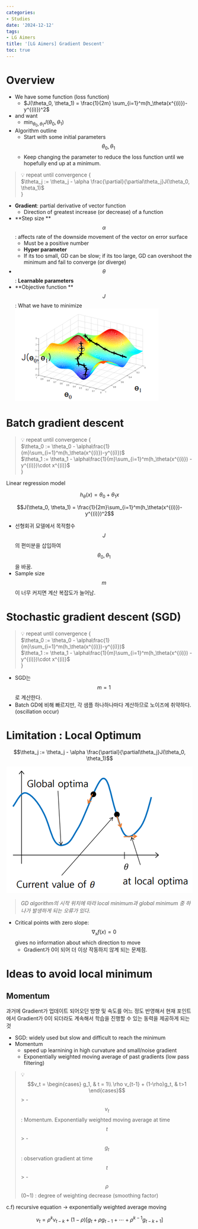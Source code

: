 ```yaml
---
categories:
- Studies
date: '2024-12-12'
tags:
- LG Aimers
title: '[LG Aimers] Gradient Descent'
toc: true
---
```



# Overview

- We have some function (loss function)
    - $J(\theta_0, \theta_1) = \frac{1}{2m} \sum_{i=1}^m(h_\theta(x^{(i)})-y^{(i)})^2$
- and want
    - $\min_{\theta_0, \theta_1}J(\theta_0, \theta_1)$
- Algorithm outline
    - Start with some initial parameters $$\theta_0, \theta_1$$
    - Keep changing the parameter to reduce the loss function until we hopefully end up at a minimum.
> 💡 repeat until convergence { \
$\theta_j := \theta_j - \alpha \frac{\partial}{\partial\theta_j}J(\theta_0, \theta_1)$ \
}

- **Gradient**: partial derivative of vector function
    - Direction of greatest increase (or decrease) of a function
- **Step size **$$\alpha$$: affects rate of the downside movement of the vector on error surface
    - Must be a positive number
    - **Hyper parameter**
    - If its too small, GD can be slow; if its too large, GD can overshoot the minimum and fail to converge (or diverge)
- $$\theta$$: **Learnable parameters**
- **Objective function **$$J$$: What we have to minimize
![](/assets/images/lg_aimers-gradient_descent/image_20241212_040434_6b7624ced73c4a6297784c0be242c82b.png)


# Batch gradient descent

> 💡 repeat until convergence {\
    $\theta_0 := \theta_0 - \alpha\frac{1}{m}\sum_{i=1}^m(h_\theta(x^{(i)})-y^{(i)})$ \
    $\theta_1 := \theta_1 - \alpha\frac{1}{m}\sum_{i=1}^m(h_\theta(x^{(i)}) - y^{(i)})\cdot x^{(i)}$ \
}

Linear regression model

$$h_\theta(x) = \theta_0 + \theta_1 x$$

$$J(\theta_0, \theta_1) = \frac{1}{2m}\sum_{i=1}^m(h_\theta(x^{(i)})-y^{(i)})^2$$

- 선형회귀 모델에서 목적함수 $$J$$의 편미분을 삽입하여 $$\theta_0, \theta_1$$을 바꿈.
- Sample size $$m$$이 너무 커지면 계산 복잡도가 늘어남.

# Stochastic gradient descent (SGD)

> 💡 repeat until convergence { \
$\theta_0 := \theta_0 - \alpha\frac{1}{m}\sum_{i=1}^m(h_\theta(x^{(i)})-y^{(i)})$ \
$\theta_1 := \theta_1 - \alpha\frac{1}{m}\sum_{i=1}^m(h_\theta(x^{(i)}) - y^{(i)})\cdot x^{(i)}$ \
}

- SGD는 $$m=1$$로 계산한다.
- Batch GD에 비해 빠르지만, 각 샘플 하나하나마다 계산하므로 노이즈에 취약하다. (oscillation occur)

# Limitation : Local Optimum

$$\theta_j := \theta_j - \alpha \frac{\partial}{\partial\theta_j}J(\theta_0, \theta_1)$$

![](/assets/images/lg_aimers-gradient_descent/image_20241212_040435_81415798a20c48998c1d2d1f5fd78434.png)

>*GD algorithm의 시작 위치에 따라 local minimum과 global minimum 중 하나가 발생하게 되는 오류가 있다.*

- Critical points with zero slope: $$\nabla_xf(x)=0$$ gives no information about which direction to move
    - Gradient가 0이 되어 더 이상 작동하지 않계 되는 문제점.

# Ideas to avoid local minimum


## Momentum

과거에 Gradient가 업데이트 되어오던 방향 및 속도를 어느 정도 반영해서 현재 포인트에서 Gradient가 0이 되더라도 계속해서 학습을 진행할 수 있는 동력을 제공하게 되는 것

- SGD: widely used but slow and difficult to reach the minimum
- Momentum
    - speed up learnining in high curvature and small/noise gradient
    - Exponentially weighted moving average of past gradients (low pass filtering)
> 💡 
    $$v_t = \begin{cases} g_1, & t = 1\\ \rho v_{t-1} + (1-\rho)g_t, & t>1 \end{cases}$$
    > - $$v_t$$ : Momentum. Exponentially weighted moving average at time $$t$$
    > - $$g_t$$ : observation gradient at time $$t$$
    > - $$\rho$$ (0~1) : degree of weighting decrease (smoothing factor)

c.f) recursive equation → exponentially weighted average moving

$$v_t = \rho^k v_{t-k} + (1-\rho)[g_t + \rho g_{t-1} + \cdots + \rho^{k-1} g_{t-k+1}]$$


